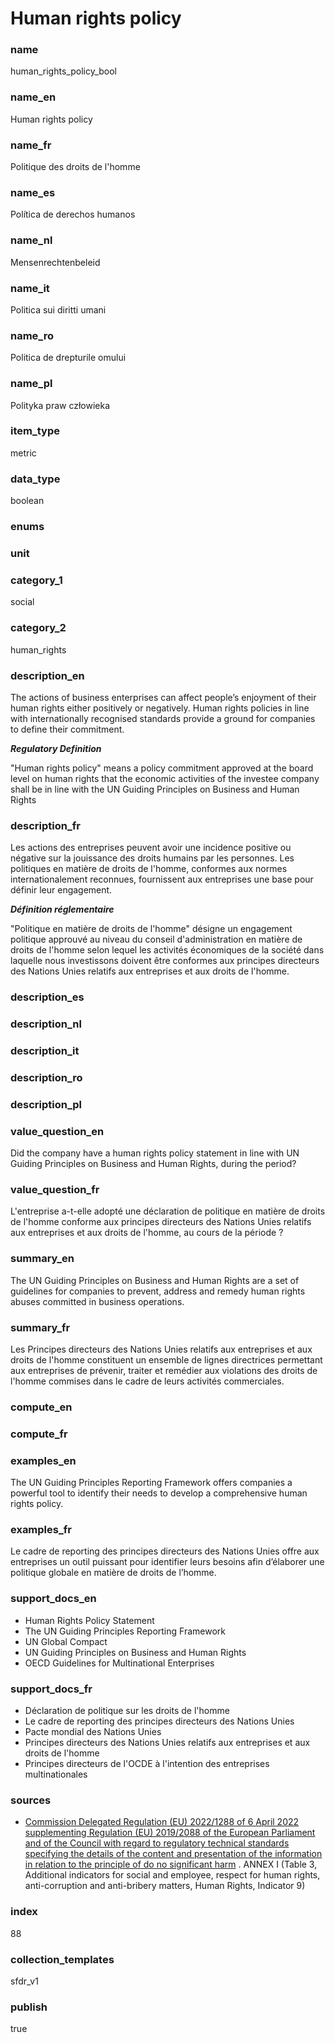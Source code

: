 # Human rights policy

### name

human_rights_policy_bool

### name_en

Human rights policy

### name_fr

Politique des droits de l'homme

### name_es

Política de derechos humanos

### name_nl

Mensenrechtenbeleid

### name_it

Politica sui diritti umani

### name_ro

Politica de drepturile omului

### name_pl

Polityka praw człowieka

### item_type

metric

### data_type

boolean

### enums



### unit



### category_1

social

### category_2

human_rights

### description_en

The actions of business enterprises can affect people’s enjoyment of their human rights either
positively or negatively. Human rights policies in line with internationally recognised
standards provide a ground for companies to define their commitment.

***Regulatory Definition***

"Human rights policy" means a policy commitment approved at the board level on human rights that
the economic activities of the investee company shall be in line with the UN Guiding Principles
on Business and Human Rights


### description_fr

Les actions des entreprises peuvent avoir une incidence positive ou négative sur la jouissance
des droits humains par les personnes. Les politiques en matière de droits de l'homme, conformes
aux normes internationalement reconnues, fournissent aux entreprises une base pour définir leur
engagement.

***Définition réglementaire***

"Politique en matière de droits de l'homme" désigne un engagement politique approuvé au niveau du
conseil d'administration en matière de droits de l'homme selon lequel les activités économiques
de la société dans laquelle nous investissons doivent être conformes aux principes directeurs
des Nations Unies relatifs aux entreprises et aux droits de l'homme.

### description_es

### description_nl

### description_it

### description_ro

### description_pl


### value_question_en

Did the company have a human rights policy statement in line with UN Guiding Principles on Business
and Human Rights, during the period?

### value_question_fr

L'entreprise a-t-elle adopté une déclaration de politique en matière de droits de l'homme conforme
aux principes directeurs des Nations Unies relatifs aux entreprises et aux droits de l'homme, au
cours de la période ?

### summary_en

The UN Guiding Principles on Business and Human Rights are a set of guidelines for companies to
prevent, address and remedy human rights abuses committed in business operations.

### summary_fr

Les Principes directeurs des Nations Unies relatifs aux entreprises et aux droits de l'homme
constituent un ensemble de lignes directrices permettant aux entreprises de prévenir, traiter et
remédier aux violations des droits de l'homme commises dans le cadre de leurs activités commerciales.

### compute_en



### compute_fr



### examples_en

The UN Guiding Principles Reporting Framework offers companies a powerful tool to identify their
needs to develop a comprehensive human rights policy.

### examples_fr

Le cadre de reporting des principes directeurs des Nations Unies offre aux entreprises un outil
puissant pour identifier leurs besoins afin d’élaborer une politique globale en matière de droits
de l’homme.

### support_docs_en

- Human Rights Policy Statement
- The UN Guiding Principles Reporting Framework
- UN Global Compact
- UN Guiding Principles on Business and Human Rights
- OECD Guidelines for Multinational Enterprises

### support_docs_fr

- Déclaration de politique sur les droits de l'homme
- Le cadre de reporting des principes directeurs des Nations Unies
- Pacte mondial des Nations Unies
- Principes directeurs des Nations Unies relatifs aux entreprises et aux droits de l'homme
- Principes directeurs de l'OCDE à l'intention des entreprises multinationales

### sources

- [Commission Delegated Regulation (EU) 2022/1288 of 6 April 2022 supplementing Regulation (EU)
2019/2088 of the European Parliament and of the Council with regard to regulatory technical
standards specifying the details of the content and presentation of the information in relation
to the principle of do no significant harm](https://eur-lex.europa.eu/eli/reg_del/2022/1288/oj)
. ANNEX I (Table 3, Additional indicators for social and employee, respect for human rights,
anti-corruption and anti-bribery matters, Human Rights, Indicator 9)
            
### index

88

### collection_templates

sfdr_v1

### publish

true
